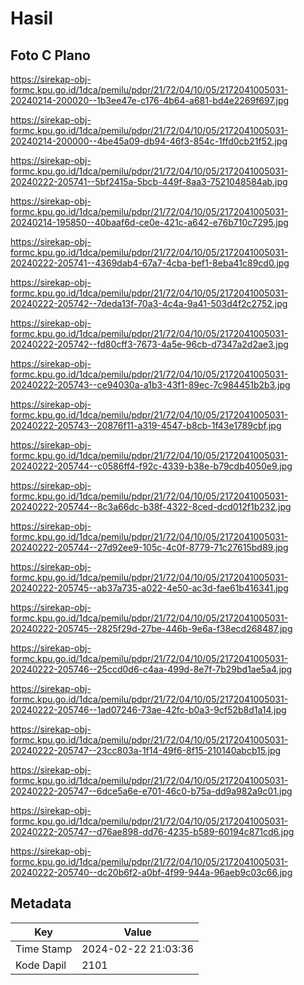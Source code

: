 # Hasil

## Foto C Plano

https://sirekap-obj-formc.kpu.go.id/1dca/pemilu/pdpr/21/72/04/10/05/2172041005031-20240214-200020--1b3ee47e-c176-4b64-a681-bd4e2269f697.jpg

https://sirekap-obj-formc.kpu.go.id/1dca/pemilu/pdpr/21/72/04/10/05/2172041005031-20240214-200000--4be45a09-db94-46f3-854c-1ffd0cb21f52.jpg

https://sirekap-obj-formc.kpu.go.id/1dca/pemilu/pdpr/21/72/04/10/05/2172041005031-20240222-205741--5bf2415a-5bcb-449f-8aa3-7521048584ab.jpg

https://sirekap-obj-formc.kpu.go.id/1dca/pemilu/pdpr/21/72/04/10/05/2172041005031-20240214-195850--40baaf6d-ce0e-421c-a642-e76b710c7295.jpg

https://sirekap-obj-formc.kpu.go.id/1dca/pemilu/pdpr/21/72/04/10/05/2172041005031-20240222-205741--4369dab4-67a7-4cba-bef1-8eba41c89cd0.jpg

https://sirekap-obj-formc.kpu.go.id/1dca/pemilu/pdpr/21/72/04/10/05/2172041005031-20240222-205742--7deda13f-70a3-4c4a-9a41-503d4f2c2752.jpg

https://sirekap-obj-formc.kpu.go.id/1dca/pemilu/pdpr/21/72/04/10/05/2172041005031-20240222-205742--fd80cff3-7673-4a5e-96cb-d7347a2d2ae3.jpg

https://sirekap-obj-formc.kpu.go.id/1dca/pemilu/pdpr/21/72/04/10/05/2172041005031-20240222-205743--ce94030a-a1b3-43f1-89ec-7c984451b2b3.jpg

https://sirekap-obj-formc.kpu.go.id/1dca/pemilu/pdpr/21/72/04/10/05/2172041005031-20240222-205743--20876f11-a319-4547-b8cb-1f43e1789cbf.jpg

https://sirekap-obj-formc.kpu.go.id/1dca/pemilu/pdpr/21/72/04/10/05/2172041005031-20240222-205744--c0586ff4-f92c-4339-b38e-b79cdb4050e9.jpg

https://sirekap-obj-formc.kpu.go.id/1dca/pemilu/pdpr/21/72/04/10/05/2172041005031-20240222-205744--8c3a66dc-b38f-4322-8ced-dcd012f1b232.jpg

https://sirekap-obj-formc.kpu.go.id/1dca/pemilu/pdpr/21/72/04/10/05/2172041005031-20240222-205744--27d92ee9-105c-4c0f-8779-71c27615bd89.jpg

https://sirekap-obj-formc.kpu.go.id/1dca/pemilu/pdpr/21/72/04/10/05/2172041005031-20240222-205745--ab37a735-a022-4e50-ac3d-fae61b416341.jpg

https://sirekap-obj-formc.kpu.go.id/1dca/pemilu/pdpr/21/72/04/10/05/2172041005031-20240222-205745--2825f29d-27be-446b-9e6a-f38ecd268487.jpg

https://sirekap-obj-formc.kpu.go.id/1dca/pemilu/pdpr/21/72/04/10/05/2172041005031-20240222-205746--25ccd0d6-c4aa-499d-8e7f-7b29bd1ae5a4.jpg

https://sirekap-obj-formc.kpu.go.id/1dca/pemilu/pdpr/21/72/04/10/05/2172041005031-20240222-205746--1ad07246-73ae-42fc-b0a3-9cf52b8d1a14.jpg

https://sirekap-obj-formc.kpu.go.id/1dca/pemilu/pdpr/21/72/04/10/05/2172041005031-20240222-205747--23cc803a-1f14-49f6-8f15-210140abcb15.jpg

https://sirekap-obj-formc.kpu.go.id/1dca/pemilu/pdpr/21/72/04/10/05/2172041005031-20240222-205747--6dce5a6e-e701-46c0-b75a-dd9a982a9c01.jpg

https://sirekap-obj-formc.kpu.go.id/1dca/pemilu/pdpr/21/72/04/10/05/2172041005031-20240222-205747--d76ae898-dd76-4235-b589-60194c871cd6.jpg

https://sirekap-obj-formc.kpu.go.id/1dca/pemilu/pdpr/21/72/04/10/05/2172041005031-20240222-205740--dc20b6f2-a0bf-4f99-944a-96aeb9c03c66.jpg


## Metadata

| Key        | Value               |
| ---------- | ------------------- |
| Time Stamp | 2024-02-22 21:03:36 |
| Kode Dapil | 2101                |



